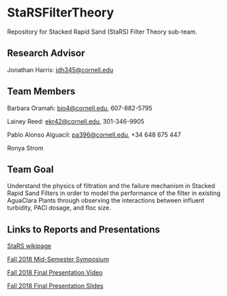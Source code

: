 # StaRSFilterTheory
Repository for Stacked Rapid Sand (StaRS) Filter Theory sub-team.

## Research Advisor

Jonathan Harris: jdh345@cornell.edu

## Team Members
Barbara Oramah:  bio4@cornell.edu, 607-882-5795

Lainey Reed: ekr42@cornell.edu,   301-346-9905

Pablo Alonso Alguacil: pa396@cornell.edu, +34 648 675 447

Ronya Strom

## Team Goal
Understand the physics of filtration and the failure mechanism in Stacked Rapid Sand Filters in order to model the performance of the filter in existing AguaClara Plants through observing the interactions between influent turbidity, PACl dosage, and floc size.

## Links to Reports and Presentations

[StaRS wikipage](https://confluence.cornell.edu/display/AGUACLARA/StaRS+Filter+Theory)

[Fall 2018 Mid-Semester Symposium](https://docs.google.com/presentation/d/1-hIKGZQ7Z8VapLY0gd4JW2Dt9eHgsxfmrpmCp1HLid4/edit#slide=id.g346a079b2f_0_0)

[Fall 2018 Final Presentation Video](https://www.youtube.com/watch?v=zpjpnF5EVf4&index=26&t=0s&list=PLhsGtpY8ipdZTn2HPI6C2uH44ADmc0Ra6)

[Fall 2018 Final Presentation Slides](https://docs.google.com/presentation/d/1RA1j8bx2q4Zaum2ENHA4NJnpMPuIc6aqdIUozRuFQeg/edit?usp=sharing)
